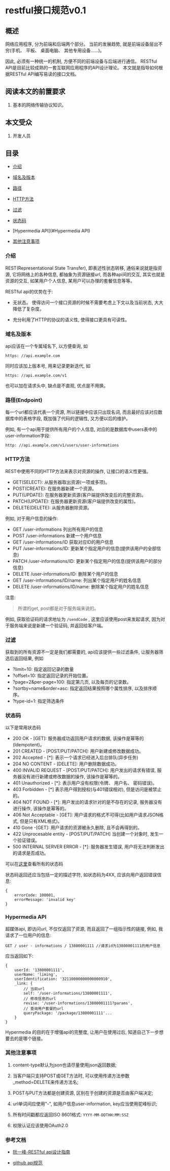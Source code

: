 # restful接口规范v0.1

## 概述

网络应用程序, 分为前端和后端两个部分。 当前的发展趋势, 就是前端设备层出不穷(手机、 平板、 桌面电脑、 其他专用设备......)。 

因此, 必须有一种统一的机制, 方便不同的前端设备与后端进行通信。 RESTful API是目前比较成熟的一套互联网应用程序的API设计理论。 本文就是指导如何根据RESTful API编写易读的接口文档。 

## 阅读本文的前置要求

1. 基本的网络传输协议知识。 

## 本文受众

1. 开发人员

## 目录

- [介绍](#介绍)

- [域名及版本](域名及版本)

- [路径](#路径)

- [HTTP方法](HTTP方法)

- [过滤](#过滤)

- [状态码](#状态码)

- [Hypermedia API](#Hypermedia API)

- [其他注意事项](#其他注意事项)

### 介绍

REST(Representational State Transfer), 即表述性状态转移, 通俗来说就是指资源, 它将网络上的各种信息, 都抽象为资源链接url, 而各种api间的交互, 其实也就是资源的交互, 如某用户个人信息, 某用户可以办理的套餐信息等等。 

RESTful api的优势在于:

- 无状态。 使得访问一个接口资源的时候不需要考虑上下文以及当前状态, 大大降低了复杂度。 

- 充分利用了HTTP的协议的语义性, 使得接口更具有可读性。 

### 域名及版本

api应该在一个专属域名下, 以方便查询, 如

    https: //api.example.com

同时应该加上版本号, 用来记录更新迭代, 如

    https: //api.example.com/v1

也可以加在请求头中, 缺点是不直观, 优点是不用换。 

### 路径(Endpoint)

每一个url都应该代表一个资源, 所以链接中应该只出现名词, 而且最好应该对应数据库中的表格字段, 既加强了代码的逻辑性, 又方便以后的维护。 

例如, 有一个api用于提供所有用户的个人信息, 对应的是数据库中users表中的user-information字段: 

    http: //api.example.com/v1/users/user-informations

### HTTP方法

REST中使用不同的HTTP方法来表示对资源的操作, 让接口的语义性更强。 

- GET(SELECT): 从服务器取出资源(一项或多项)。 
- POST(CREATE): 在服务器新建一个资源。 
- PUT(UPDATE): 在服务器更新资源(客户端提供改变后的完整资源)。 
- PATCH(UPDATE): 在服务器更新资源(客户端提供改变的属性)。 
- DELETE(DELETE): 从服务器删除资源。 

例如, 对于用户信息的操作: 

- GET /user-informations 列出所有用户的信息
- POST /user-informations 新建一个用户信息
- GET /user-informations/ID 获取对应ID的用户信息
- PUT /user-informations/ID: 更新某个指定用户的信息(提供该用户的全部信息)
- PATCH /user-informations/ID: 更新某个指定用户的信息(提供该用户的部分信息)
- DELETE /user-informations/ID: 删除某个用户的信息
- GET /user-informations/ID/name: 列出某个指定用户的姓名信息
- DELETE /user-informations/ID/name: 删除某个指定用户的姓名信息

注意:

> 所谓的get, post都是对于服务端来说的。 

例如, 获取验证码的请求地址为 `/sendCode` , 这里应该使用post来发起请求, 因为对于服务端来说是新建一个验证码, 并返回给客户端。 

### 过滤

获取到的所有资源不一定是我们都需要的, api应该提供一些过滤条件, 让服务器筛选后返回结果, 例如

- ?limit=10: 指定返回记录的数量
- ?offset=10: 指定返回记录的开始位置。 
- ?page=2&per-page=100: 指定第几页, 以及每页的记录数。 
- ?sortby=name&order=asc: 指定返回结果按照哪个属性排序, 以及排序顺序。 
- ?type-id=1: 指定筛选条件

### 状态码

以下是常用状态码

- 200 OK - [GET]: 服务器成功返回用户请求的数据, 该操作是幂等的(Idempotent)。 
- 201 CREATED - [POST/PUT/PATCH]: 用户新建或修改数据成功。 
- 202 Accepted - [*]: 表示一个请求已经进入后台排队(异步任务)
- 204 NO CONTENT - [DELETE]: 用户删除数据成功。 
- 400 INVALID REQUEST - [POST/PUT/PATCH]: 用户发出的请求有错误, 服务器没有进行新建或修改数据的操作, 该操作是幂等的。 
- 401 Unauthorized - [*]: 表示用户没有权限(令牌、 用户名、 密码错误)。 
- 403 Forbidden - [*] 表示用户得到授权(与401错误相对), 但是访问是被禁止的。 
- 404 NOT FOUND - [*]: 用户发出的请求针对的是不存在的记录, 服务器没有进行操作, 该操作是幂等的。 
- 406 Not Acceptable - [GET]: 用户请求的格式不可得(比如用户请求JSON格式, 但是只有XML格式)。 
- 410 Gone -[GET]: 用户请求的资源被永久删除, 且不会再得到的。 
- 422 Unprocesable entity - [POST/PUT/PATCH] 当创建一个对象时, 发生一个验证错误。 
- 500 INTERNAL SERVER ERROR - [*]: 服务器发生错误, 用户将无法判断发出的请求是否成功。 

可以在[这里](https://www.w3.org/Protocols/rfc2616/rfc2616-sec10.html)查看所有的状态码

状态码返回还应当包括一定的描述字符, 如状态码为4XX, 应该向用户返回错误信息: 

    {
        errorCode: 100001, 
        errorMessage: 'invalid key'
    }

### Hypermedia API

超媒体api, 即访问url, 不仅仅返回了资源, 而且返回了一组指示性的链接, 例如, 我请求了一位用户的信息: 

    GET / user - informations / 13800001111 //请求id为13800001111的用户信息

应当返回如下: 

    {
        userId: '13800001111', 
        userName: 'liming', 
        userIdentification: '32110000000000000910', 
        _link: {
            // 当前url
            self: '/user-informations/13800001111', 
            // 修改信息的url
            revise: '/user-informations/13800001111?params', 
            // 查询用户套餐的url
            queryPackage: '/package/13800001111'...
        }
    }

Hypermedia 的目的在于增强api的完整度, 让用户在使用过后, 知道自己下一步想要去的是哪个链接。 

### 其他注意事项

1. content-type默认为json也请尽量使用json返回数据; 

2. 当客户端只支持POST或GET方法时, 可以使用传递方法参数_method=DELETE来传递方法名; 

3. POST与PUT方法都是创建资源, 区别在于创建的资源是否由客户端决定; 

4. url单词间应使用"-", 如用户信息user-information, key应当使用驼峰标识; 

5. 所有时间戳都应返回ISO 8601格式: `YYYY-MM-DDTHH:MM:SSZ` 

6. 权限认证应该使用OAuth2.0

### 参考文档

- [阮一峰-RESTful api设计指南](http://www.ruanyifeng.com/blog/2014/05/restful_api.html)

- [github api规范](https://developer.github.com/v3/)

